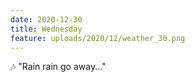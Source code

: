 ```yaml
---
date: 2020-12-30
title: Wednesday
feature: uploads/2020/12/weather_30.png
---
```


🎶 "Rain rain go away..."
